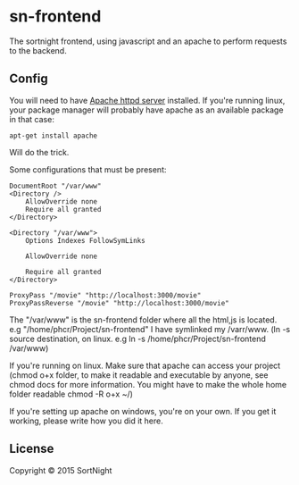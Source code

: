 # sn-frontend

The sortnight frontend, using javascript and an apache to perform requests to the backend.

## Config

You will need to have [Apache httpd server](https://httpd.apache.org/) installed. 
If you're running linux, your package manager will probably have apache as an available package in that case:
```
apt-get install apache
```
Will do the trick.

Some configurations that must be present:
```
DocumentRoot "/var/www"
<Directory />
    AllowOverride none
    Require all granted
</Directory>

<Directory "/var/www"> 
    Options Indexes FollowSymLinks

    AllowOverride none

    Require all granted
</Directory>

ProxyPass "/movie" "http://localhost:3000/movie"
ProxyPassReverse "/movie" "http://localhost:3000/movie"
```

The "/var/www" is the sn-frontend folder where all the html,js is located. e.g "/home/phcr/Project/sn-frontend" I have symlinked my /varr/www. (ln -s source destination, on linux. e.g ln -s /home/phcr/Project/sn-frontend /var/www)

 If you're running on linux. Make sure that apache can access your project (chmod o+x folder, to make it readable and executable by anyone, see chmod docs for more information. You might have to make the whole home folder readable chmod -R o+x ~/)

 If you're setting up apache on windows, you're on your own. If you get it working, please write how you did it here.

## License

Copyright © 2015 SortNight

